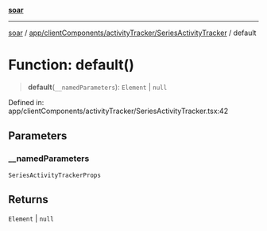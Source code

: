 [**soar**](../../../../../README.md)

***

[soar](../../../../../modules.md) / [app/clientComponents/activityTracker/SeriesActivityTracker](../README.md) / default

# Function: default()

> **default**(`__namedParameters`): `Element` \| `null`

Defined in: app/clientComponents/activityTracker/SeriesActivityTracker.tsx:42

## Parameters

### \_\_namedParameters

`SeriesActivityTrackerProps`

## Returns

`Element` \| `null`
